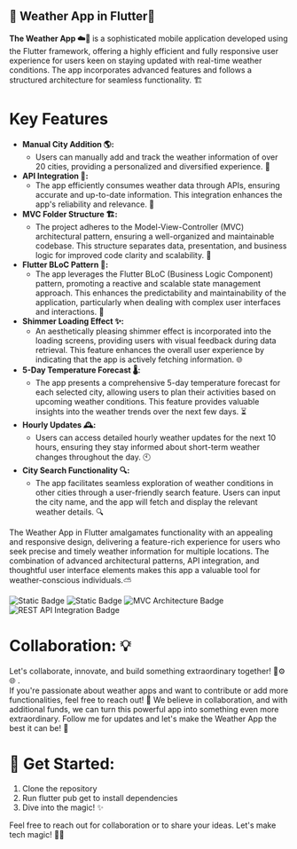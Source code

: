## 🚀 Weather App in Flutter🌟

<p> <strong> The Weather App ☁️📱 </strong> is a sophisticated mobile application developed using the Flutter framework, offering a highly efficient and fully responsive user experience for users keen on staying updated with real-time weather conditions. The app incorporates advanced features and follows a structured architecture for seamless functionality. 🏗️</p>

# Key Features

<ul>
  <li> <strong> Manual City Addition 🌎: </strong>
    <ul>
      <li>Users can manually add and track the weather information of over 20 cities, providing a personalized and diversified experience. 📍</li>
    </ul>
  </li>
  
  <li> <strong> API Integration 📡: </strong>
    <ul>
      <li>The app efficiently consumes weather data through APIs, ensuring accurate and up-to-date information. This integration enhances the app's reliability and relevance. 🔄</li>
    </ul>
  </li>
  
  <li> <strong> MVC Folder Structure 🏗️: </strong>
    <ul>
      <li>The project adheres to the Model-View-Controller (MVC) architectural pattern, ensuring a well-organized and maintainable codebase. This structure separates data, presentation, and business logic for improved code clarity and scalability. 🧱</li>
    </ul>
  </li>
  
  <li> <strong> Flutter BLoC Pattern 🔄: </strong>
    <ul>
      <li>The app leverages the Flutter BLoC (Business Logic Component) pattern, promoting a reactive and scalable state management approach. This enhances the predictability and maintainability of the application, particularly when dealing with complex user interfaces and interactions. 🔄</li>
    </ul>
  </li>
  
  <li> <strong> Shimmer Loading Effect ✨: </strong>
    <ul>
      <li>An aesthetically pleasing shimmer effect is incorporated into the loading screens, providing users with visual feedback during data retrieval. This feature enhances the overall user experience by indicating that the app is actively fetching information. 🌐</li>
    </ul>
  </li>
  
  <li> <strong> 5-Day Temperature Forecast 🌡️: </strong>
    <ul>
      <li>The app presents a comprehensive 5-day temperature forecast for each selected city, allowing users to plan their activities based on upcoming weather conditions. This feature provides valuable insights into the weather trends over the next few days. ⏳</li>
    </ul>
  </li>
  
  <li> <strong> Hourly Updates 🕰️: </strong>
    <ul>
      <li>Users can access detailed hourly weather updates for the next 10 hours, ensuring they stay informed about short-term weather changes throughout the day. 🕙</li>
    </ul>
  </li>
  
  <li> <strong> City Search Functionality 🔍: </strong>
    <ul>
      <li>The app facilitates seamless exploration of weather conditions in other cities through a user-friendly search feature. Users can input the city name, and the app will fetch and display the relevant weather details. 🔍</li>
    </ul>
  </li>
</ul>

<p>The Weather App in Flutter amalgamates functionality with an appealing and responsive design, delivering a feature-rich experience for users who seek precise and timely weather information for multiple locations. The combination of advanced architectural patterns, API integration, and thoughtful user interface elements makes this app a valuable tool for weather-conscious individuals.⛅</p>

![Static Badge](https://img.shields.io/badge/Flutter-blue?style=flat)
![Static Badge](https://img.shields.io/badge/Bloc-blue?style=flat&label=Flutter&labelColor=%23021691)
![MVC Architecture Badge](https://img.shields.io/badge/MVC%20Architecture-white?style=flat)
![REST API Integration Badge](https://img.shields.io/badge/REST%20API-darkblue?style=flat)

# Collaboration: 💡
<p> Let's collaborate, innovate, and build something extraordinary together! 🚀⚙️🌐 .</br> If you're passionate about weather apps and want to contribute or add more functionalities, feel free to reach out! 🤝 We believe in collaboration, and with additional funds, we can turn this powerful app into something even more extraordinary. Follow me for updates and let's make the Weather App the best it can be! 🚀</p>

# 🚩 Get Started:
<ol>
  <li>Clone the repository</li>
  <li>Run flutter pub get to install dependencies</li>
  <li>Dive into the magic! ✨</li>
</ol>
<p>Feel free to reach out for collaboration or to share your ideas. Let's make tech magic! 🚀✨</p>
